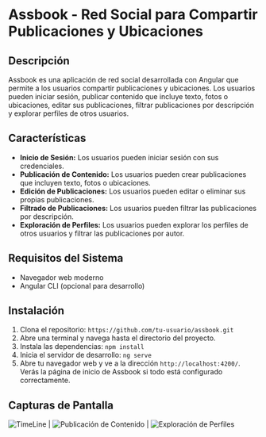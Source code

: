 # Assbook - Red Social para Compartir Publicaciones y Ubicaciones

## Descripción
Assbook es una aplicación de red social desarrollada con Angular que permite a los usuarios compartir publicaciones y ubicaciones. Los usuarios pueden iniciar sesión, publicar contenido que incluye texto, fotos o ubicaciones, editar sus publicaciones, filtrar publicaciones por descripción y explorar perfiles de otros usuarios.

## Características

- **Inicio de Sesión:** Los usuarios pueden iniciar sesión con sus credenciales.
- **Publicación de Contenido:** Los usuarios pueden crear publicaciones que incluyen texto, fotos o ubicaciones.
- **Edición de Publicaciones:** Los usuarios pueden editar o eliminar sus propias publicaciones.
- **Filtrado de Publicaciones:** Los usuarios pueden filtrar las publicaciones por descripción.
- **Exploración de Perfiles:** Los usuarios pueden explorar los perfiles de otros usuarios y filtrar las publicaciones por autor.

## Requisitos del Sistema

- Navegador web moderno
- Angular CLI (opcional para desarrollo)

## Instalación

1. Clona el repositorio: `https://github.com/tu-usuario/assbook.git`
2. Abre una terminal y navega hasta el directorio del proyecto.
3. Instala las dependencias: `npm install`
4. Inicia el servidor de desarrollo: `ng serve`
5. Abre tu navegador web y ve a la dirección `http://localhost:4200/`. Verás la página de inicio de Assbook si todo está configurado correctamente.

## Capturas de Pantalla
![TimeLine](https://i.postimg.cc/9FF530XF/assbook1.jpg) | ![Publicación de Contenido](https://i.postimg.cc/GmHW2fsW/assbook2.jpg) | ![Exploración de Perfiles](https://i.postimg.cc/Hx4KRDfy/assbook3.jpg)

